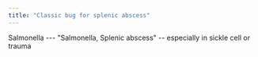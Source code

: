 ```yaml
---
title: "Classic bug for splenic abscess"
---
```

Salmonella
--- &quot;Salmonella, Splenic abscess&quot;
-- especially in sickle cell or trauma

